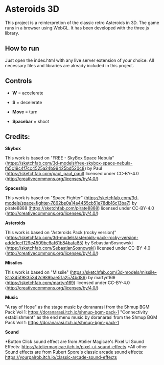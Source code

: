 # Asteroids 3D
This project is a reinterpretion of the classic retro Asteroids in 3D. The game runs in a browser using WebGL. It has been developed with the three.js library.


## How to run
Just open the index.html with any live server extension of your choice. All necessary files and libraries are already included in this project.


## Controls
  * __W__ = accelerate

  * __S__ = decelerate

  * __Move__ = turn

  * __Spacebar__ = shoot


## Credits:

__Skybox__

This work is based on "FREE - SkyBox Space Nebula" (https://sketchfab.com/3d-models/free-skybox-space-nebula-fa5c19c4f7cc4525a24b99425bd520c8) by Paul (https://sketchfab.com/paul_paul_paul) licensed under CC-BY-4.0 (http://creativecommons.org/licenses/by/4.0/)



__Spaceship__

This work is based on "Space Fighter" (https://sketchfab.com/3d-models/space-fighter-7862be0a14a4455cb51e78db16c13ba7) by pirate8888 (https://sketchfab.com/pirate8888) licensed under CC-BY-4.0 (http://creativecommons.org/licenses/by/4.0/)



__Asteroids__

This work is based on "Asteroids Pack (rocky version)" (https://sketchfab.com/3d-models/asteroids-pack-rocky-version-adde1ecf129e4509be8af61b84bafa85) by SebastianSosnowski (https://sketchfab.com/SebastianSosnowski) licensed under CC-BY-4.0 (http://creativecommons.org/licenses/by/4.0/)



__Missiles__

This work is based on "Missile" (https://sketchfab.com/3d-models/missile-81a345f9835342c989bae51a2574bd86) by martyn169 (https://sketchfab.com/martyn169) licensed under CC-BY-4.0 (http://creativecommons.org/licenses/by/4.0/)



__Music__

"A ray of Hope" as the stage music by doranarasi from the Shmup BGM Pack Vol 1: https://doranarasi.itch.io/shmup-bgm-pack-1
"Connectivity establishment" as the end menu music by doranarasi from the Shmup BGM Pack Vol 1: https://doranarasi.itch.io/shmup-bgm-pack-1



__Sound__

  *Button Click sound effect are from Atelier Magicae's Pixel UI Sound Effects: https://ateliermagicae.itch.io/pixel-ui-sound-effects
  *All other Sound effects are from Rubert Spore's classic arcade sound effects: https://yourpalrob.itch.io/classic-arcade-sound-effects